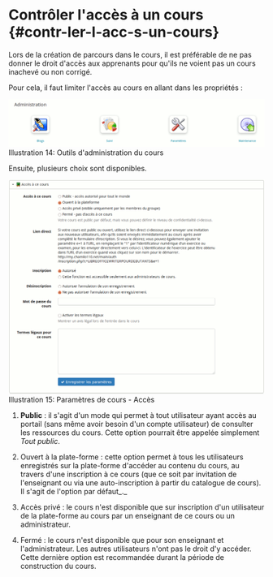 # Contrôler l&#039;accès à un cours {#contr-ler-l-acc-s-un-cours}

Lors de la création de parcours dans le cours, il est préférable de ne pas donner le droit d&#039;accès aux apprenants pour qu&#039;ils ne voient pas un cours inachevé ou non corrigé.

Pour cela, il faut limiter l&#039;accès au cours en allant dans les propriétés :

![](assets/image14.png)Illustration 14: Outils d&#039;administration du cours

Ensuite, plusieurs choix sont disponibles.

![](assets/cours-propriete-acces.png)Illustration 15: Paramètres de cours - Accès

1.  **Public** : il s&#039;agit d&#039;un mode qui permet à tout utilisateur ayant accès au portail (sans même avoir besoin d&#039;un compte utilisateur) de consulter les ressources du cours. Cette option pourrait être appelée simplement _Tout public_.

2.  Ouvert à la plate-forme : cette option permet à tous les utilisateurs enregistrés sur la plate-forme d&#039;accéder au contenu du cours, au travers d&#039;une inscription à ce cours (que ce soit par invitation de l&#039;enseignant ou via une auto-inscription à partir du catalogue de cours). Il s&#039;agit de l&#039;option par défaut_._

3.  Accès privé : le cours n&#039;est disponible que sur inscription d&#039;un utilisateur de la plate-forme au cours par un enseignant de ce cours ou un administrateur.

4.  Fermé : le cours n&#039;est disponible que pour son enseignant et l&#039;administrateur. Les autres utilisateurs n&#039;ont pas le droit d&#039;y accéder. Cette dernière option est recommandée durant la période de construction du cours.